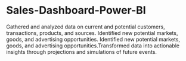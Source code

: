 # Sales-Dashboard-Power-BI
Gathered and analyzed data on current and potential customers, transactions, products, and sources. Identified new potential markets, goods, and advertising opportunities. Identified new potential markets, goods, and advertising opportunities.Transformed data into actionable insights through projections and simulations of future events.
